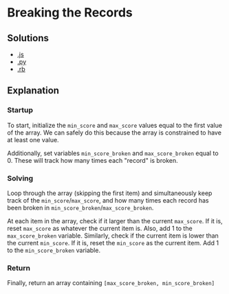 # Breaking the Records

## Solutions
* [.js](breaking_the_records.js)
* [.py](breaking_the_records.py)
* [.rb](breaking_the_records.rb)

## Explanation

### Startup
To start, initialize the `min_score` and `max_score` values equal to the first value of the array. We can safely do this because the array is constrained to have at least one value.

Additionally, set variables `min_score_broken` and `max_score_broken` equal to 0. These will track how many times each "record" is broken. 

### Solving
Loop through the array (skipping the first item) and simultaneously keep track of the `min_score`/`max_score`, and how many times each record has been broken in `min_score_broken`/`max_score_broken`. 

At each item in the array, check if it larger than the current `max_score`. If it is, reset `max_score` as whatever the current item is. Also, add 1 to the `max_score_broken` variable. Similarly, check if the current item is lower than the current `min_score`. If it is, reset the `min_score` as the current item. Add 1 to the `min_score_broken` variable. 

### Return
Finally, return an array containing `[max_score_broken, min_score_broken]`